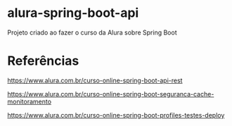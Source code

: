 # alura-spring-boot-api

Projeto criado ao fazer o curso da Alura sobre Spring Boot 

# Referências
https://www.alura.com.br/curso-online-spring-boot-api-rest

https://www.alura.com.br/curso-online-spring-boot-seguranca-cache-monitoramento

https://www.alura.com.br/curso-online-spring-boot-profiles-testes-deploy